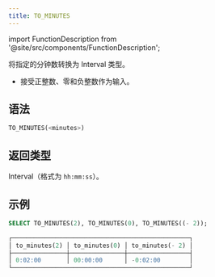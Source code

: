 ```yaml
---
title: TO_MINUTES
---
```

import FunctionDescription from '@site/src/components/FunctionDescription';

<FunctionDescription description="引入或更新于：v1.2.677"/>

将指定的分钟数转换为 Interval 类型。

- 接受正整数、零和负整数作为输入。

## 语法

```sql
TO_MINUTES(<minutes>)
```

## 返回类型

Interval（格式为 `hh:mm:ss`）。

## 示例

```sql
SELECT TO_MINUTES(2), TO_MINUTES(0), TO_MINUTES((- 2));

┌─────────────────────────────────────────────────┐
│ to_minutes(2) │ to_minutes(0) │ to_minutes(- 2) │
├───────────────┼───────────────┼─────────────────┤
│ 0:02:00       │ 00:00:00      │ -0:02:00        │
└─────────────────────────────────────────────────┘
```